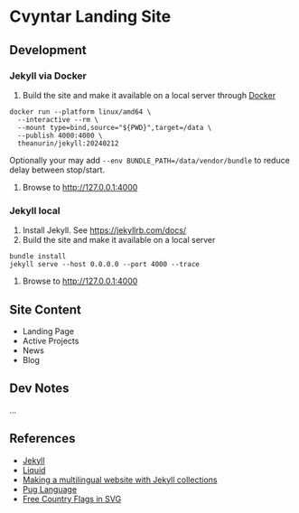 # Cvyntar Landing Site

## Development

### Jekyll via Docker

1. Build the site and make it available on a local server through [Docker](https://www.docker.com/)
  ```shell
  docker run --platform linux/amd64 \
    --interactive --rm \
    --mount type=bind,source="${PWD}",target=/data \
    --publish 4000:4000 \
    theanurin/jekyll:20240212
  ```
  Optionally your may add `--env BUNDLE_PATH=/data/vendor/bundle` to reduce delay between stop/start.
1. Browse to http://127.0.0.1:4000

### Jekyll local

1. Install Jekyll. See https://jekyllrb.com/docs/
1. Build the site and make it available on a local server
  ```shell
  bundle install
  jekyll serve --host 0.0.0.0 --port 4000 --trace
  ```
1. Browse to http://127.0.0.1:4000

## Site Content

- Landing Page
- Active Projects
- News
- Blog

## Dev Notes

...

## References

- [Jekyll](https://jekyllrb.com)
- [Liquid](https://shopify.github.io/liquid/)
- [Making a multilingual website with Jekyll collections](https://www.kooslooijesteijn.net/blog/multilingual-website-with-jekyll-collections)
- [Pug Language](https://pugjs.org)
- [Free Country Flags in SVG](https://flagicons.lipis.dev/)
